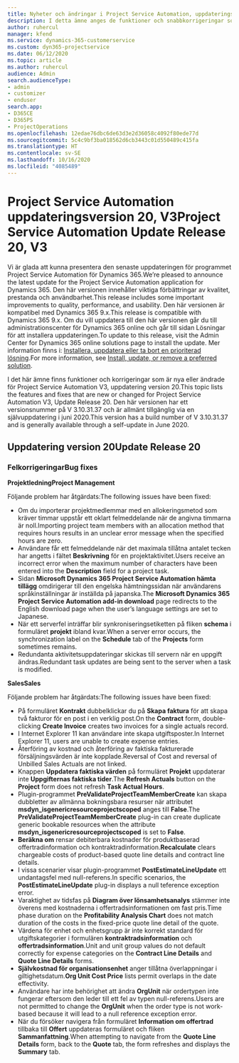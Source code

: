 ```yaml
---
title: Nyheter och ändringar i Project Service Automation, uppdateringsversion 20, V3
description: I detta ämne anges de funktioner och snabbkorrigeringar som finns tillgängliga i Project Service Automation, uppdateringsversion 20, V3.
author: ruhercul
manager: kfend
ms.service: dynamics-365-customerservice
ms.custom: dyn365-projectservice
ms.date: 06/12/2020
ms.topic: article
ms.author: ruhercul
audience: Admin
search.audienceType:
- admin
- customizer
- enduser
search.app:
- D365CE
- D365PS
- ProjectOperations
ms.openlocfilehash: 12edae76dbc6de63d3e2d36058c4092f80ede77d
ms.sourcegitcommit: 5c4c9bf3ba018562d6cb3443c01d550489c415fa
ms.translationtype: HT
ms.contentlocale: sv-SE
ms.lasthandoff: 10/16/2020
ms.locfileid: "4085489"
---
```

# <a name="project-service-automation-update-release-20-v3"></a><span data-ttu-id="1f8a1-103">Project Service Automation uppdateringsversion 20, V3</span><span class="sxs-lookup"><span data-stu-id="1f8a1-103">Project Service Automation Update Release 20, V3</span></span>

<span data-ttu-id="1f8a1-104">Vi är glada att kunna presentera den senaste uppdateringen för programmet Project Service Automation för Dynamics 365.</span><span class="sxs-lookup"><span data-stu-id="1f8a1-104">We’re pleased to announce the latest update for the Project Service Automation application for Dynamics 365.</span></span> <span data-ttu-id="1f8a1-105">Den här versionen innehåller viktiga förbättringar av kvalitet, prestanda och användbarhet.</span><span class="sxs-lookup"><span data-stu-id="1f8a1-105">This release includes some important improvements to quality, performance, and usability.</span></span> <span data-ttu-id="1f8a1-106">Den här versionen är kompatibel med Dynamics 365 9.x.</span><span class="sxs-lookup"><span data-stu-id="1f8a1-106">This release is compatible with Dynamics 365 9.x.</span></span> <span data-ttu-id="1f8a1-107">Om du vill uppdatera till den här versionen går du till administrationscenter för Dynamics 365 online och går till sidan Lösningar för att installera uppdateringen.</span><span class="sxs-lookup"><span data-stu-id="1f8a1-107">To update to this release, visit the Admin Center for Dynamics 365 online solutions page to install the update.</span></span> <span data-ttu-id="1f8a1-108">Mer information finns i: [Installera, uppdatera eller ta bort en prioriterad lösning](https://docs.microsoft.com/power-platform/admin/install-remove-preferred-solution).</span><span class="sxs-lookup"><span data-stu-id="1f8a1-108">For more information, see [Install, update, or remove a preferred solution](https://docs.microsoft.com/power-platform/admin/install-remove-preferred-solution).</span></span>

<span data-ttu-id="1f8a1-109">I det här ämne finns funktioner och korrigeringar som är nya eller ändrade för Project Service Automation V3, uppdatering version 20.</span><span class="sxs-lookup"><span data-stu-id="1f8a1-109">This topic lists the features and fixes that are new or changed for Project Service Automation V3, Update Release 20.</span></span> <span data-ttu-id="1f8a1-110">Den här versionen har ett versionsnummer på V 3.10.31.37 och är allmänt tillgänglig via en självuppdatering i juni 2020.</span><span class="sxs-lookup"><span data-stu-id="1f8a1-110">This version has a build number of V 3.10.31.37 and is generally available through a self-update in June 2020.</span></span>

## <a name="update-release-20"></a><span data-ttu-id="1f8a1-111">Uppdatering version 20</span><span class="sxs-lookup"><span data-stu-id="1f8a1-111">Update Release 20</span></span>

### <a name="bug-fixes"></a><span data-ttu-id="1f8a1-112">Felkorrigeringar</span><span class="sxs-lookup"><span data-stu-id="1f8a1-112">Bug fixes</span></span>

<span data-ttu-id="1f8a1-113">**Projektledning**</span><span class="sxs-lookup"><span data-stu-id="1f8a1-113">**Project Management**</span></span>

<span data-ttu-id="1f8a1-114">Följande problem har åtgärdats:</span><span class="sxs-lookup"><span data-stu-id="1f8a1-114">The following issues have been fixed:</span></span>

- <span data-ttu-id="1f8a1-115">Om du importerar projektmedlemmar med en allokeringsmetod som kräver timmar uppstår ett oklart felmeddelande när de angivna timmarna är noll.</span><span class="sxs-lookup"><span data-stu-id="1f8a1-115">Importing project team members with an allocation method that requires hours results in an unclear error message when the specified hours are zero.</span></span>
- <span data-ttu-id="1f8a1-116">Användare får ett felmeddelande när det maximala tillåtna antalet tecken har angetts i fältet **Beskrivning** för en projektaktivitet.</span><span class="sxs-lookup"><span data-stu-id="1f8a1-116">Users receive an incorrect error when the maximum number of characters have been entered into the **Description** field for a project task.</span></span>
- <span data-ttu-id="1f8a1-117">Sidan **Microsoft Dynamics 365 Project Service Automation hämta tillägg** omdirigerar till den engelska hämtningssidan när användarens språkinställningar är inställda på japanska.</span><span class="sxs-lookup"><span data-stu-id="1f8a1-117">The **Microsoft Dynamics 365 Project Service Automation add-in download** page redirects to the English download page when the user’s language settings are set to Japanese.</span></span>
- <span data-ttu-id="1f8a1-118">När ett serverfel inträffar blir synkroniseringsetiketten på fliken **schema** i formuläret **projekt** ibland kvar.</span><span class="sxs-lookup"><span data-stu-id="1f8a1-118">When a server error occurs, the synchronization label on the **Schedule** tab of the **Projects** form sometimes remains.</span></span>
- <span data-ttu-id="1f8a1-119">Redundanta aktivitetsuppdateringar skickas till servern när en uppgift ändras.</span><span class="sxs-lookup"><span data-stu-id="1f8a1-119">Redundant task updates are being sent to the server when a task is modified.</span></span>

<span data-ttu-id="1f8a1-120">**Sales**</span><span class="sxs-lookup"><span data-stu-id="1f8a1-120">**Sales**</span></span>

<span data-ttu-id="1f8a1-121">Följande problem har åtgärdats:</span><span class="sxs-lookup"><span data-stu-id="1f8a1-121">The following issues have been fixed:</span></span>

- <span data-ttu-id="1f8a1-122">På formuläret **Kontrakt** dubbelklickar du på **Skapa faktura** för att skapa två fakturor för en post i en verklig post.</span><span class="sxs-lookup"><span data-stu-id="1f8a1-122">On the **Contract** form, double-clicking **Create Invoice** creates two invoices for a single actuals record.</span></span>
- <span data-ttu-id="1f8a1-123">I Internet Explorer 11 kan användare inte skapa utgiftsposter.</span><span class="sxs-lookup"><span data-stu-id="1f8a1-123">In Internet Explorer 11, users are unable to create expense entries.</span></span>
- <span data-ttu-id="1f8a1-124">Återföring av kostnad och återföring av faktiska fakturerade försäljningsvärden är inte kopplade.</span><span class="sxs-lookup"><span data-stu-id="1f8a1-124">Reversal of Cost and reversal of Unbilled Sales Actuals are not linked.</span></span>
- <span data-ttu-id="1f8a1-125">Knappen **Uppdatera faktiska värden** på formuläret **Projekt** uppdaterar inte **Uppgifternas faktiska tider**.</span><span class="sxs-lookup"><span data-stu-id="1f8a1-125">The **Refresh Actuals** button on the **Project** form does not refresh **Task Actual Hours**.</span></span>
- <span data-ttu-id="1f8a1-126">Plugin-programmet **PreValidateProjectTeamMemberCreate** kan skapa dubbletter av allmänna bokningsbara resurser när attributet **msdyn_isgenericresourceprojectscoped** anges till **False**.</span><span class="sxs-lookup"><span data-stu-id="1f8a1-126">The **PreValidateProjectTeamMemberCreate** plug-in can create duplicate generic bookable resources when the attribute **msdyn_isgenericresourceprojectscoped** is set to **False**.</span></span>
- <span data-ttu-id="1f8a1-127">**Beräkna om** rensar debiterbara kostnader för produktbaserad offertradinformation och kontraktradinformation.</span><span class="sxs-lookup"><span data-stu-id="1f8a1-127">**Recalculate** clears chargeable costs of product-based quote line details and contract line details.</span></span>
- <span data-ttu-id="1f8a1-128">I vissa scenarier visar plugin-programmet **PostEstimateLineUpdate** ett undantagsfel med null-referens.</span><span class="sxs-lookup"><span data-stu-id="1f8a1-128">In specific scenarios, the **PostEstimateLineUpdate** plug-in displays a null teference exception error.</span></span>
- <span data-ttu-id="1f8a1-129">Varaktighet av tidsfas på **Diagram över lönsamhetsanalys** stämmer inte överens med kostnaderna i offertradsinformationen om fast pris.</span><span class="sxs-lookup"><span data-stu-id="1f8a1-129">Time phase duration on the **Profitability Analysis Chart** does not match duration of the costs in the fixed-price quote line detail of the quote.</span></span>
- <span data-ttu-id="1f8a1-130">Värdena för enhet och enhetsgrupp är inte korrekt standard för utgiftskategorier i formulären **kontraktradsinformation** och **offertradsinformation**.</span><span class="sxs-lookup"><span data-stu-id="1f8a1-130">Unit and unit group values do not default correctly for expense categories on the **Contract Line Details** and **Quote Line Details** forms.</span></span>
- <span data-ttu-id="1f8a1-131">**Självkostnad för organisationsenhet** anger tillåtna överlappningar i giltighetsdatum.</span><span class="sxs-lookup"><span data-stu-id="1f8a1-131">**Org Unit Cost Price** lists permit overlaps in the date effectivity.</span></span>
- <span data-ttu-id="1f8a1-132">Användare har inte behörighet att ändra **OrgUnit** när ordertypen inte fungerar eftersom den leder till ett fel av typen null-referens.</span><span class="sxs-lookup"><span data-stu-id="1f8a1-132">Users are not permitted to change the **OrgUnit** when the order type is not work-based because it will lead to a null reference exception error.</span></span>
- <span data-ttu-id="1f8a1-133">När du försöker navigera från formuläret **Information om offertrad** tillbaka till **Offert** uppdateras formuläret och fliken **Sammanfattning**.</span><span class="sxs-lookup"><span data-stu-id="1f8a1-133">When attempting to navigate from the **Quote Line Details** form, back to the **Quote** tab, the form refreshes and displays the **Summary** tab.</span></span>
